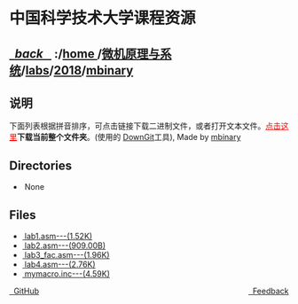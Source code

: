 
<!--
<head>
    <meta http-equiv="content-type" content="text/html; charset=utf-8">
    <title> 中国科学技术大学课程资源</title>
</head>
-->
# 中国科学技术大学课程资源

<div>
  <h2>
    <a href="../index.html">&nbsp;&nbsp;<i class="fa fa-level-up">back </i>&nbsp;&nbsp;</a>
    :/<a href="../../../../index.html">home <i class="fa fa-home"></i></a>/<a href="../../../index.html">微机原理与系统</a>/<a href="../../index.html">labs</a>/<a href="../index.html">2018</a>/<a href="index.html">mbinary</a>
  </h2>
</div>

## 说明
下面列表根据拼音排序，可点击链接下载二进制文件，或者打开文本文件。<a href="http://downgit.zhoudaxiaa.com/#/home?url=https://github.com/USTC-Resource/USTC-Course/tree/master/微机原理与系统/labs/2018/mbinary" style="color:red" target="_black">点击这里</a>**下载当前整个文件夹**。(使用的 [DownGit](http://downgit.zhoudaxiaa.com)工具), Made by [mbinary](https://mbinary.xyz)

## Directories
<ul><li><i class="fa fa-meh-o"></i>&nbsp;None</li></ul>

## Files
<ul><li><a href="https://raw.githubusercontent.com/USTC-Resource/USTC-Course/master/微机原理与系统/labs/2018/mbinary/lab1.asm"><i class="fa fa-pencil-square-o"></i>&nbsp;lab1.asm---(1.52K)</a></li>
<li><a href="https://raw.githubusercontent.com/USTC-Resource/USTC-Course/master/微机原理与系统/labs/2018/mbinary/lab2.asm"><i class="fa fa-pencil-square-o"></i>&nbsp;lab2.asm---(909.00B)</a></li>
<li><a href="https://raw.githubusercontent.com/USTC-Resource/USTC-Course/master/微机原理与系统/labs/2018/mbinary/lab3_fac.asm"><i class="fa fa-pencil-square-o"></i>&nbsp;lab3_fac.asm---(1.96K)</a></li>
<li><a href="https://raw.githubusercontent.com/USTC-Resource/USTC-Course/master/微机原理与系统/labs/2018/mbinary/lab4.asm"><i class="fa fa-pencil-square-o"></i>&nbsp;lab4.asm---(2.76K)</a></li>
<li><a href="https://raw.githubusercontent.com/USTC-Resource/USTC-Course/master/微机原理与系统/labs/2018/mbinary/mymacro.inc"><i class="fa fa-pencil-square-o"></i>&nbsp;mymacro.inc---(4.59K)</a></li></ul>

<div style="text-decration:underline;display:inline">
  <a href="https://github.com/USTC-Resource/USTC-Course.git" target="_blank" rel="external"><i class="fa fa-github"></i>&nbsp; GitHub</a>
  <a href="mailto:&#122;huheqin1@gmail?subject=反馈与建议" style="float:right" target="_blank" rel="external"><i class="fa fa-envelope"></i>&nbsp; Feedback</a>
</div>



